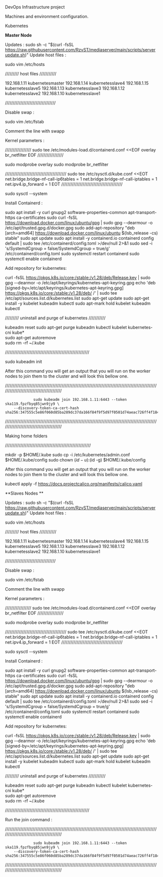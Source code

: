 DevOps Infrastructure project 

Machines and environment configuration. 

Kubernetes 

**Master Node**

Updates : sudo sh -c "$(curl -fsSL https://raw.githubusercontent.com/RzvST/mediaserver/main/scripts/serverupdate.sh)"
Update host files : 

sudo vim /etc/hosts 

///////// host files ///////////

192.168.1.11   kubernetesmaster
192.168.1.14   kubernetesslave4
192.168.1.15   kubernetesslave5
192.168.1.13   kubernetesslave3
192.168.1.12   kubernetesslave2
192.168.1.10   kubernetesslave1

/////////////////////////////////

Disable swap : 

sudo vim /etc/fstab 

Comment the line with swapp

Kernel parameters :

/////////////////
sudo tee /etc/modules-load.d/containerd.conf <<EOF
overlay
br_netfilter
EOF
/////////////////

sudo modprobe overlay
sudo modprobe br_netfilter

////////////////////////////////////////
sudo tee /etc/sysctl.d/kube.conf <<EOT
net.bridge.bridge-nf-call-ip6tables = 1
net.bridge.bridge-nf-call-iptables = 1
net.ipv4.ip_forward = 1
EOT
////////////////////////////////////////

sudo sysctl --system

Install Containerd :

sudo apt install -y curl gnupg2 software-properties-common apt-transport-https ca-certificates
sudo curl -fsSL https://download.docker.com/linux/ubuntu/gpg | sudo gpg --dearmour -o /etc/apt/trusted.gpg.d/docker.gpg
sudo add-apt-repository "deb [arch=amd64] https://download.docker.com/linux/ubuntu $(lsb_release -cs) stable"
sudo apt update
sudo apt install -y containerd.io
containerd config default | sudo tee /etc/containerd/config.toml >/dev/null 2>&1
sudo sed -i 's/SystemdCgroup \= false/SystemdCgroup \= true/g' /etc/containerd/config.toml
sudo systemctl restart containerd
sudo systemctl enable containerd

Add repository for kubernetes:

curl -fsSL https://pkgs.k8s.io/core:/stable:/v1.28/deb/Release.key | sudo gpg --dearmor -o /etc/apt/keyrings/kubernetes-apt-keyring.gpg
echo 'deb [signed-by=/etc/apt/keyrings/kubernetes-apt-keyring.gpg] https://pkgs.k8s.io/core:/stable:/v1.28/deb/ /' | sudo tee /etc/apt/sources.list.d/kubernetes.list
sudo apt-get update
sudo apt-get install -y kubelet kubeadm kubectl
sudo apt-mark hold kubelet kubeadm kubectl
  

///////// uninstall and purge of kubernetes ///////////

kubeadm reset
sudo apt-get purge kubeadm kubectl kubelet kubernetes-cni kube*   
sudo apt-get autoremove  
sudo rm -rf ~/.kube

///////////////////////////////////////////////////////


sudo kubeadm init

After this command you will get an output that you will run on the worker nodes to join them to the cluster and will look this bellow one.

////////////////////////////////////////////////////////////////////////////////////////////////////////////////////////////////////////

              
                 sudo kubeadm join 192.168.1.11:6443 --token ska119.fpzfbyq85jwn9jy9 \
        --discovery-token-ca-cert-hash sha256:347555c5e86f060d85ba289dc37da166f84f9f5d97f0501d74aeac726ff4f184

////////////////////////////////////////////////////////////////////////////////////////////////////////////////////////////////////////

Making home folders

////////////////////////////////////////////////////////

mkdir -p $HOME/.kube
sudo cp -i /etc/kubernetes/admin.conf $HOME/.kube/config
sudo chown $(id -u):$(id -g) $HOME/.kube/config

After this command you will get an output that you will run on the worker nodes to join them to the cluster and will look this bellow one.

kubectl apply -f https://docs.projectcalico.org/manifests/calico.yaml
                   

**Slaves Nodes **

Updates : sudo sh -c "$(curl -fsSL https://raw.githubusercontent.com/RzvST/mediaserver/main/scripts/serverupdate.sh)"
Update host files : 

sudo vim /etc/hosts 

///////// host files ///////////

192.168.1.11   kubernetesmaster
192.168.1.14   kubernetesslave4
192.168.1.15   kubernetesslave5
192.168.1.13   kubernetesslave3
192.168.1.12   kubernetesslave2
192.168.1.10   kubernetesslave1

/////////////////////////////////

Disable swap : 

sudo vim /etc/fstab 

Comment the line with swapp

Kernel parameters :

/////////////////
sudo tee /etc/modules-load.d/containerd.conf <<EOF
overlay
br_netfilter
EOF
/////////////////

sudo modprobe overlay
sudo modprobe br_netfilter

////////////////////////////////////////
sudo tee /etc/sysctl.d/kube.conf <<EOT
net.bridge.bridge-nf-call-ip6tables = 1
net.bridge.bridge-nf-call-iptables = 1
net.ipv4.ip_forward = 1
EOT
////////////////////////////////////////

sudo sysctl --system

Install Containerd :

sudo apt install -y curl gnupg2 software-properties-common apt-transport-https ca-certificates
sudo curl -fsSL https://download.docker.com/linux/ubuntu/gpg | sudo gpg --dearmour -o /etc/apt/trusted.gpg.d/docker.gpg
sudo add-apt-repository "deb [arch=amd64] https://download.docker.com/linux/ubuntu $(lsb_release -cs) stable"
sudo apt update
sudo apt install -y containerd.io
containerd config default | sudo tee /etc/containerd/config.toml >/dev/null 2>&1
sudo sed -i 's/SystemdCgroup \= false/SystemdCgroup \= true/g' /etc/containerd/config.toml
sudo systemctl restart containerd
sudo systemctl enable containerd

Add repository for kubernetes:

curl -fsSL https://pkgs.k8s.io/core:/stable:/v1.28/deb/Release.key | sudo gpg --dearmor -o /etc/apt/keyrings/kubernetes-apt-keyring.gpg
echo 'deb [signed-by=/etc/apt/keyrings/kubernetes-apt-keyring.gpg] https://pkgs.k8s.io/core:/stable:/v1.28/deb/ /' | sudo tee /etc/apt/sources.list.d/kubernetes.list
sudo apt-get update
sudo apt-get install -y kubelet kubeadm kubectl
sudo apt-mark hold kubelet kubeadm kubectl
  

///////// uninstall and purge of kubernetes ///////////

kubeadm reset
sudo apt-get purge kubeadm kubectl kubelet kubernetes-cni kube*   
sudo apt-get autoremove  
sudo rm -rf ~/.kube

///////////////////////////////////////////////////////

Run the join command : 

////////////////////////////////////////////////////////////////////////////////////////////////////////////////////////////////////////

              
                 sudo kubeadm join 192.168.1.11:6443 --token ska119.fpzfbyq85jwn9jy9 \
        --discovery-token-ca-cert-hash sha256:347555c5e86f060d85ba289dc37da166f84f9f5d97f0501d74aeac726ff4f184

////////////////////////////////////////////////////////////////////////////////////////////////////////////////////////////////////////



                  
                   
